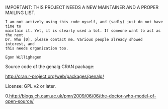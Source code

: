 IMPORTANT: THIS PROJECT NEEDS A NEW MAINTAINER AND A PROPER MAILING LIST.

    I am not actively using this code myself, and (sadly) just do not have time to
    maintain it. Yet, it is clearly used a lot. If someone want to act as the next
    Dr. Who [0], please contact me. Various people already showed interest, and
    this needs organization too.
    
    Egon Willighagen

Source code of the genalg CRAN package:

  http://cran.r-project.org/web/packages/genalg/

License: GPL v2 or later.


0.http://blogs.ch.cam.ac.uk/pmr/2009/06/06/the-doctor-who-model-of-open-source/
